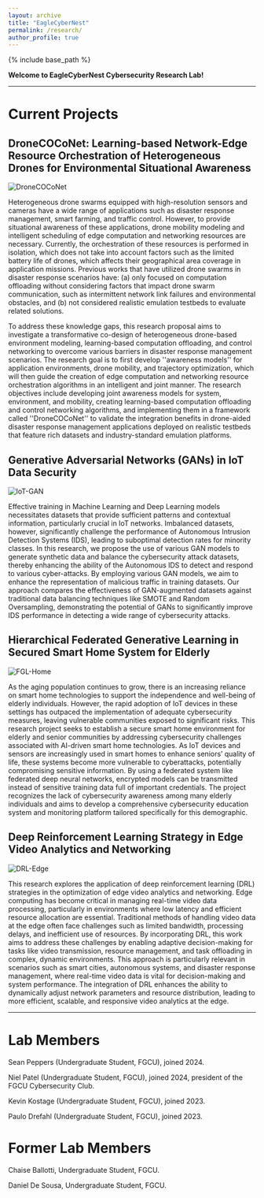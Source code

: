 ```yaml
---
layout: archive
title: "EagleCyberNest"
permalink: /research/
author_profile: true
---
```


{% include base_path %}

**Welcome to EagleCyberNest Cybersecurity Research Lab!**

---

Current Projects
=====

DroneCOCoNet: Learning-based Network-Edge Resource Orchestration of Heterogeneous Drones for Environmental Situational Awareness
-----
![DroneCOCoNet](/assets/images/overview-DroneCOCoNet.png "DroneCOCoNet")

Heterogeneous drone swarms equipped with high-resolution sensors and cameras have a wide range of applications such as disaster response management, smart farming, and traffic control. However, to provide situational awareness of these applications, drone mobility modeling and intelligent scheduling of edge computation and networking resources are necessary. Currently, the orchestration of these resources is performed in isolation, which does not take into account factors such as the limited battery life of drones, which affects their geographical area coverage in application missions. Previous works that have utilized drone swarms in disaster response scenarios have: (a) only focused on computation offloading without considering factors that impact drone swarm communication, such as intermittent network link failures and environmental obstacles, and (b) not considered realistic emulation testbeds to evaluate related solutions.

To address these knowledge gaps, this research proposal aims to investigate a transformative co-design of heterogeneous drone-based environment modeling, learning-based computation offloading, and control networking to overcome various barriers in disaster response management scenarios. The research goal is to first develop ''awareness models'' for application environments, drone mobility, and trajectory optimization, which will then guide the creation of edge computation and networking resource orchestration algorithms in an intelligent and joint manner. The research objectives include developing joint awareness models for system, environment, and mobility, creating learning-based computation offloading and control networking algorithms, and implementing them in a framework called ''DroneCOCoNet'' to validate the integration benefits in drone-aided disaster response management applications deployed on realistic testbeds that feature rich datasets and industry-standard emulation platforms.

Generative Adversarial Networks (GANs) in IoT Data Security
---
![IoT-GAN](/assets/images/overview-IoT-GAN.png "IoT-GAN")

Effective training in Machine Learning and Deep Learning models necessitates datasets that provide sufficient patterns and contextual information, particularly crucial in IoT networks. Imbalanced datasets, however, significantly challenge the performance of Autonomous Intrusion Detection Systems (IDS), leading to suboptimal detection rates for minority classes. In this research, we propose the use of various GAN models to generate synthetic data and balance the cybersecurity attack datasets, thereby enhancing the ability of the Autonomous IDS to detect and respond to various cyber-attacks. By employing various GAN models, we aim to enhance the representation of malicious traffic in training datasets. Our approach compares the effectiveness of GAN-augmented datasets against traditional data balancing techniques like SMOTE and Random Oversampling, demonstrating the potential of GANs to significantly improve IDS performance in detecting a wide range of cybersecurity attacks. 

Hierarchical Federated Generative Learning in Secured Smart Home System for Elderly
---
![FGL-Home](/assets/images/overview-FGL-Home.png "FGL-Home")

As the aging population continues to grow, there is an increasing reliance on smart home technologies to support the independence and well-being of elderly individuals. However, the rapid adoption of IoT devices in these settings has outpaced the implementation of adequate cybersecurity measures, leaving vulnerable communities exposed to significant risks. This research project seeks to establish a secure smart home environment for elderly and senior communities by addressing cybersecurity challenges associated with AI-driven smart home technologies. As IoT devices and sensors are increasingly used in smart homes to enhance seniors’ quality of life, these systems become more vulnerable to cyberattacks, potentially compromising sensitive information. By using a federated system like federated deep neural networks, encrypted models can be transmitted instead of sensitive training data full of important credentials. The project recognizes the lack of cybersecurity awareness among many elderly individuals and aims to develop a comprehensive cybersecurity education system and monitoring platform tailored specifically for this demographic. 

Deep Reinforcement Learning Strategy in Edge Video Analytics and Networking
---
![DRL-Edge](/assets/images/overview-DRL-Edge.png "DRL-Edge")

This research explores the application of deep reinforcement learning (DRL) strategies in the optimization of edge video analytics and networking. Edge computing has become critical in managing real-time video data processing, particularly in environments where low latency and efficient resource allocation are essential. Traditional methods of handling video data at the edge often face challenges such as limited bandwidth, processing delays, and inefficient use of resources. By incorporating DRL, this work aims to address these challenges by enabling adaptive decision-making for tasks like video transmission, resource management, and task offloading in complex, dynamic environments. This approach is particularly relevant in scenarios such as smart cities, autonomous systems, and disaster response management, where real-time video data is vital for decision-making and system performance. The integration of DRL enhances the ability to dynamically adjust network parameters and resource distribution, leading to more efficient, scalable, and responsive video analytics at the edge.

---

Lab Members
=====

Sean Peppers (Undergraduate Student, FGCU), joined 2024.

Niel Patel (Undergraduate Student, FGCU), joined 2024, president of the FGCU Cybersecurity Club.

Kevin Kostage (Undergraduate Student, FGCU), joined 2023.

Paulo Drefahl (Undergraduate Student, FGCU), joined 2023.


Former Lab Members
===

Chaise Ballotti, Undergraduate Student, FGCU.

Daniel De Sousa, Undergraduate Student, FGCU.



